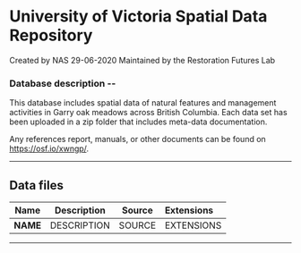 # University of Victoria Spatial Data Repository

Created by NAS 29-06-2020
Maintained by the Restoration Futures Lab

### Database description --

This database includes spatial data of natural features and management activities in Garry oak meadows across British Columbia. Each data set has been uploaded in a zip folder that includes meta-data documentation.

Any references report, manuals, or other documents can be found on https://osf.io/xwngp/. 
*** 

## Data files

| Name | Description | Source | Extensions |
| :---: | :---: | :---: | :--- |
| <b>NAME</b> | DESCRIPTION | SOURCE | EXTENSIONS |
*** 